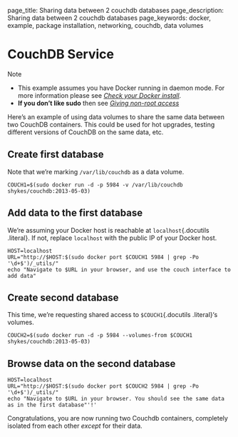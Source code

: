 page_title: Sharing data between 2 couchdb databases
page_description: Sharing data between 2 couchdb databases
page_keywords: docker, example, package installation, networking, couchdb, data volumes

CouchDB Service
=================================================================

Note

-   This example assumes you have Docker running in daemon mode. For
    more information please see [*Check your Docker
    install*](../hello_world/#running-examples).
-   **If you don’t like sudo** then see [*Giving non-root
    access*](../../installation/binaries/#dockergroup)

Here’s an example of using data volumes to share the same data between
two CouchDB containers. This could be used for hot upgrades, testing
different versions of CouchDB on the same data, etc.

Create first database
-----------------------------------------------------------------------------

Note that we’re marking `/var/lib/couchdb` as a data
volume.

    COUCH1=$(sudo docker run -d -p 5984 -v /var/lib/couchdb shykes/couchdb:2013-05-03)

Add data to the first database
-----------------------------------------------------------------------------------------------

We’re assuming your Docker host is reachable at `localhost`{.docutils
.literal}. If not, replace `localhost` with the
public IP of your Docker host.

    HOST=localhost
    URL="http://$HOST:$(sudo docker port $COUCH1 5984 | grep -Po '\d+$')/_utils/"
    echo "Navigate to $URL in your browser, and use the couch interface to add data"

Create second database
-------------------------------------------------------------------------------

This time, we’re requesting shared access to `$COUCH1`{.docutils
.literal}‘s volumes.

    COUCH2=$(sudo docker run -d -p 5984 --volumes-from $COUCH1 shykes/couchdb:2013-05-03)

Browse data on the second database
-------------------------------------------------------------------------------------------------------

    HOST=localhost
    URL="http://$HOST:$(sudo docker port $COUCH2 5984 | grep -Po '\d+$')/_utils/"
    echo "Navigate to $URL in your browser. You should see the same data as in the first database"'!'

Congratulations, you are now running two Couchdb containers, completely
isolated from each other *except* for their data.
